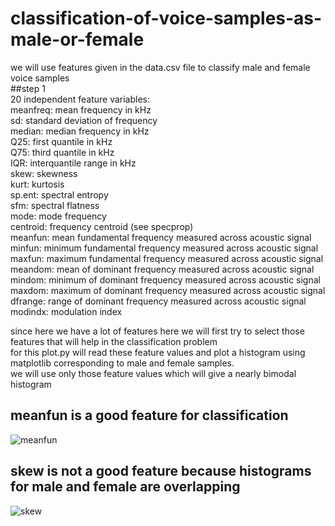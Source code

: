 # classification-of-voice-samples-as-male-or-female<br/>
we will use features given in the data.csv file to classify male and female voice samples<br/>
##step 1 <br/>
   20 independent feature variables:<br />
      meanfreq: mean frequency in kHz <br />
      sd: standard deviation of frequency<br />
      median: median frequency in kHz <br />
      Q25: first quantile in kHz <br />
      Q75: third quantile in kHz<br />
      IQR: interquantile range in kHz<br />
      skew: skewness <br/>
      kurt: kurtosis <br/>
      sp.ent: spectral entropy<br/>
      sfm: spectral flatness<br/>
      mode: mode frequency<br/>
      centroid: frequency centroid (see specprop)<br/>
      meanfun: mean fundamental frequency measured across acoustic signal<br/>
      minfun: minimum fundamental frequency measured across acoustic signal<br/>
      maxfun: maximum fundamental frequency measured across acoustic signal<br/>
      meandom: mean of dominant frequency measured across acoustic signal<br/>
      mindom: minimum of dominant frequency measured across acoustic signal<br/>
      maxdom: maximum of dominant frequency measured across acoustic signal<br/>
      dfrange: range of dominant frequency measured across acoustic signal<br/>
      modindx: modulation index<br/>

  since here we have a lot of features here we will first try to select those features that will help in the classification problem<br/> 
  for this plot.py will read these feature values  and plot a histogram using matplotlib corresponding to male and female samples.<br/>
  we will use only those feature values which will give a nearly bimodal histogram<br/>
   ## meanfun is a good feature for classification <br/>
   ![meanfun](https://user-images.githubusercontent.com/12728710/34156702-5f8956a4-e4e4-11e7-97fe-2d5fc9137624.png)<br/>
   ## skew is not a good feature because histograms for male and female are overlapping
   ![skew](https://user-images.githubusercontent.com/12728710/34156732-83ae104c-e4e4-11e7-89d9-fa943b1bdfd7.png)

   
